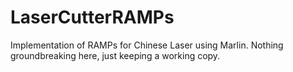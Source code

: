 # LaserCutterRAMPs
Implementation of RAMPs for Chinese Laser using Marlin. Nothing groundbreaking here, just keeping a working copy.
